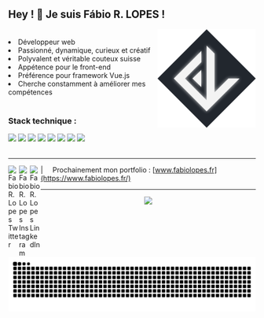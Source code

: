 

## Hey ! 👋 Je suis Fábio R. LOPES  !


<img align="right" height="200px" src="./assets/fabiodevcode_new-logo.png" alt="logo fabio lopes .fr">

<br>

<div align="left">
  <li> Développeur web</li>
  <li> Passionné, dynamique, curieux et créatif </li>
  <li> Polyvalent et véritable couteux suisse </li>
  <li> Appétence pour le front-end </li>
  <li> Préférence pour framework Vue.js </li>
  <li> Cherche constamment à améliorer mes compétences </li>
</div>

<br>



### Stack technique :


<div border="0" align="left" display="inline-block">
  <img src="https://img.shields.io/badge/JavaScript-F7DF1E?style=for-the-badge&logo=javascript&logoColor=black"/>
  <img src="https://img.shields.io/badge/Node.js-43853D?style=for-the-badge&logo=node.js&logoColor=white"/>
  <img src="https://img.shields.io/badge/Express.js-404D59?style=for-the-badge&logo=Express&logoColor=white"/>
  <img src="https://img.shields.io/badge/Vue.js-35495E?style=for-the-badge&logo=vue.js&logoColor=4FC08D"/>
  <img src="https://img.shields.io/badge/jQuery-F2F2F2?style=for-the-badge&logo=jquery&logoColor=13609E"/>
  
  <img src="https://img.shields.io/badge/HTML-E34F26?style=for-the-badge&logo=html5&logoColor=white"/>
  <img src="https://img.shields.io/badge/CSS-1572B6?style=for-the-badge&logo=css3&logoColor=white"/>
  <img src="https://img.shields.io/badge/Sass-C6538C?style=for-the-badge&logo=sass&logoColor=white"/>

  <br>
  <!--
  <img src="https://img.shields.io/badge/NPM-%23000000.svg?style=for-the-badge&logo=npm&logoColor=white"/>
  <img src="https://img.shields.io/badge/Trello-%23026AA7.svg?style=for-the-badge&logo=Trello&logoColor=white"/>
  <img src="https://img.shields.io/badge/Postman-FF6C37?style=for-the-badge&logo=postman&logoColor=white"/>
  -->
  
</div>

<br>

----

<a href="https://twitter.com/FabioDevCode">
  <img align="left" alt="Fabio R. Lopes Twitter" width="22px" src="https://simpleicons.now.sh/twitter/1572B6" />
</a>
<a href="https://www.instagram.com/fabiodevcode/">
  <img align="left" alt="Fabio R. Lopes Instagram" width="22px" src="https://simpleicons.now.sh/instagram/1572B6" />
</a>
<a href="https://linkedin.com/in/fabiodevcode/">
  <img align="left" alt="Fabio R. Lopes LinkedIn" width="22px" src="https://simpleicons.now.sh/linkedin/1572B6" />
</a>

| &nbsp;&nbsp;&nbsp; Prochainement mon portfolio : [www.fabiolopes.fr](https://www.fabiolopes.fr/)


----

<!--
<div align="center" display="inline-block">
  <a href="https://github.com/FabioDevCode">
  <img height="180em" src="https://github-readme-stats.vercel.app/api/top-langs/?username=FabioDevCode&layout=compact&langs_count=8&theme=vue-dark&border_radius=8px"/>
  <img height="180em" src="https://github-readme-stats.vercel.app/api?username=FabioDevCode&theme=vue-dark&border_radius=8px"/> 
</div>
-->

<div align="center" display="inline-block">
  <img src="https://github-readme-activity-graph.cyclic.app/graph?username=FabioDevCode&custom_title=Commit%20/%20Jour&theme=vue&bg_color=22272E&hide_title=true&color=ADBAC7&hide_border=true" height="#22272E"/> 
  
  ![Snake animation](https://github.com/FabioDevCode/FabioDevCode/blob/output/github-contribution-grid-snake.svg)
</div>

